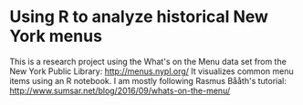 # Using R to analyze historical New York menus
This is a research project using the What's on the Menu data set from the New York Public Library:
http://menus.nypl.org/
It visualizes common menu items using an R notebook.
I am mostly following Rasmus Bååth's tutorial:
http://www.sumsar.net/blog/2016/09/whats-on-the-menu/
